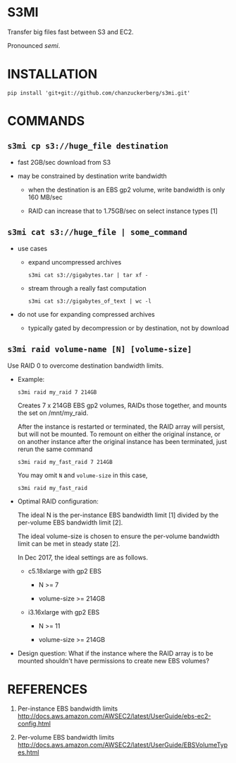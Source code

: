 # S3MI

Transfer big files fast between S3 and EC2.

Pronounced *semi*.


# INSTALLATION

`pip install 'git+git://github.com/chanzuckerberg/s3mi.git'`


# COMMANDS


## `s3mi cp s3://huge_file destination`

  - fast 2GB/sec download from S3

  - may be constrained by destination write bandwidth

    * when the destination is an EBS gp2 volume,
      write bandwidth is only 160 MB/sec

    * RAID can increase that to 1.75GB/sec
      on select instance types [1]


## `s3mi cat s3://huge_file | some_command`

  - use cases

    * expand uncompressed archives

        `s3mi cat s3://gigabytes.tar | tar xf -`

    * stream through a really fast computation

        `s3mi cat s3://gigabytes_of_text | wc -l`

  - do not use for expanding compressed archives

    * typically gated by decompression or
      by destination, not by download


## `s3mi raid volume-name [N] [volume-size]`

  Use RAID 0 to overcome destination bandwidth limits.

  * Example:

      `s3mi raid my_raid 7 214GB`

    Creates 7 x 214GB EBS gp2 volumes, RAIDs those together,
    and mounts the set on /mnt/my_raid.

    After the instance is restarted or terminated, the RAID array
    will persist, but will not be mounted.  To remount on either the
    original instance, or on another instance after the original
    instance has been terminated, just rerun the same command

      `s3mi raid my_fast_raid 7 214GB`
      
    You may omit `N` and `volume-size` in this case,
	
      `s3mi raid my_fast_raid`
      
  * Optimal RAID configuration:

    The ideal N is the per-instance EBS bandwidth limit [1]
    divided by the per-volume EBS bandwidth limit [2].

    The ideal volume-size is chosen to ensure the per-volume
    bandwidth limit can be met in steady state [2].

    In Dec 2017, the ideal settings are as follows.

      * c5.18xlarge with gp2 EBS

        * N >= 7
	
        * volume-size >= 214GB

      * i3.16xlarge with gp2 EBS

        * N >= 11
	
        * volume-size >= 214GB
	
  * Design question:  What if the instance where the RAID array
    is to be mounted shouldn't have permissions to create new EBS
    volumes?


# REFERENCES

  1. Per-instance EBS bandwidth limits
  http://docs.aws.amazon.com/AWSEC2/latest/UserGuide/ebs-ec2-config.html

  2. Per-volume EBS bandwidth limits
  http://docs.aws.amazon.com/AWSEC2/latest/UserGuide/EBSVolumeTypes.html
